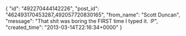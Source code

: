 {
   "id": "492270444142226",
   "post_id": "462493170453287_492057720830165",
   "from_name": "Scott Duncan",
   "message": "That shit was boring the FIRST time I typed it. :P",
   "created_time": "2013-03-14T22:16:34+0000"
 }
